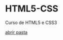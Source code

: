 # HTML5-CSS
 Curso de HTML5 e CSS3

<a href='https://viniciussantana32.github.io/HTML5-CSS/desafios'>abrir pasta</a>